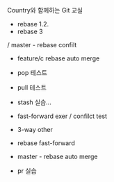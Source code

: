 Country와 함께하는 Git 교실
- rebase 1.2.
- rebase 3

/ master - rebase confilt
- feature/c rebase auto merge

- pop 테스트
- pull 테스트
- stash 실습...



- fast-forward exer / confilct test
- 3-way other

- rebase fast-forward

- master - rebase auto merge

- pr 실습
